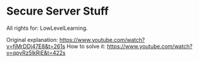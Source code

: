 # Secure Server Stuff

All rights for: LowLevelLearning.

Original explanation:
https://www.youtube.com/watch?v=fjMrDDj47E8&t=261s
How to solve it:
https://www.youtube.com/watch?v=qpyRz5lkRjE&t=422s